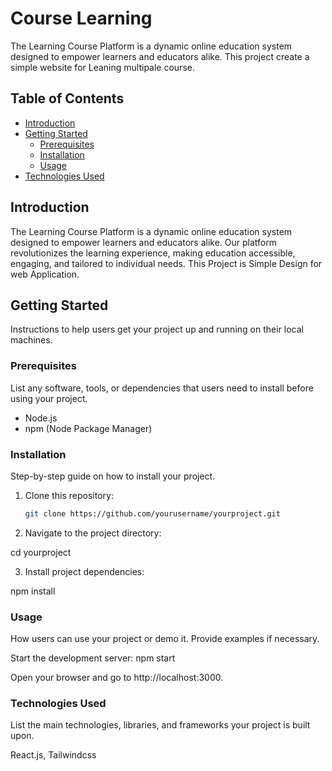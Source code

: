 # Course Learning

The Learning Course Platform is a dynamic online education system designed to empower learners and educators alike.
This project create a simple website for Leaning multipale course.

## Table of Contents

- [Introduction](#introduction)
- [Getting Started](#getting-started)
  - [Prerequisites](#prerequisites)
  - [Installation](#installation)
  - [Usage](#usage)
- [Technologies Used](#technologies-used)

## Introduction

The Learning Course Platform is a dynamic online education system designed to empower learners and educators alike. Our platform revolutionizes the learning experience, making education accessible, engaging, and tailored to individual needs.
This Project is Simple Design for web Application.

## Getting Started

Instructions to help users get your project up and running on their local machines.

### Prerequisites

List any software, tools, or dependencies that users need to install before using your project.

- Node.js
- npm (Node Package Manager)

### Installation

Step-by-step guide on how to install your project.

1. Clone this repository:

   ```bash
   git clone https://github.com/yourusername/yourproject.git

2. Navigate to the project directory:
   
cd yourproject

3. Install project dependencies:

npm install

### Usage
How users can use your project or demo it. Provide examples if necessary.

Start the development server:
npm start

Open your browser and go to http://localhost:3000.

### Technologies Used
List the main technologies, libraries, and frameworks your project is built upon.

React.js,
Tailwindcss
